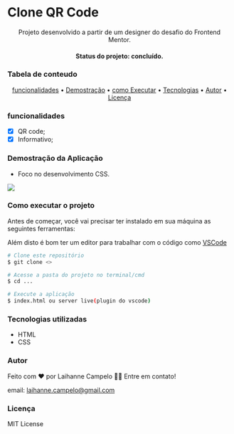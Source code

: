 
# Clone QR Code
<p align="center">Projeto desenvolvido a partir de um designer do desafio do Frontend Mentor.
</p>
<h4 align="center"> Status do projeto: concluído.</h4>

### Tabela de conteudo

<p align="center">
<a href="#funcionalidades">funcionalidades</a> • 
<a href="#Demostração-da-Aplicação">Demostração</a> • 
<a href="#Como-executar-o-projeto">como Executar</a> • 
<a href="#Tecnologias-utilizadas">Tecnologias</a> •   
<a href="#autor">Autor</a> •
<a href="#licenc-a">Licença</a> 
</p>

### funcionalidades

- [x] QR code;
- [x] Informativo;

### Demostração da Aplicação
* Foco no desenvolvimento CSS.
<img src="qrcode.png">

### Como executar o projeto

Antes de começar, você vai precisar ter instalado em sua máquina as seguintes ferramentas:

Além disto é bom ter um editor para trabalhar com o código como [VSCode](https://code.visualstudio.com/)

```bash
# Clone este repositório
$ git clone <>

# Acesse a pasta do projeto no terminal/cmd
$ cd ...

# Execute a aplicação 
$ index.html ou server live(plugin do vscode)
```
            

### Tecnologias utilizadas

* HTML
* CSS

### Autor
Feito com ❤️ por Laihanne Campelo 👋🏽 Entre em contato!

email: laihanne.campelo@gmail.com

### Licença
MIT License